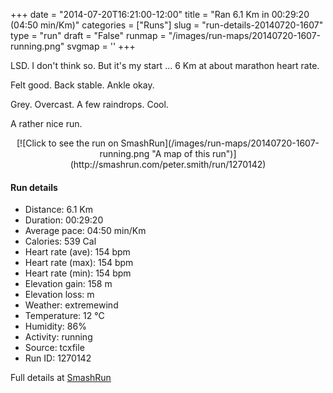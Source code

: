 +++
date = "2014-07-20T16:21:00-12:00"
title = "Ran 6.1 Km in 00:29:20 (04:50 min/Km)"
categories = ["Runs"]
slug = "run-details-20140720-1607"
type = "run"
draft = "False"
runmap = "/images/run-maps/20140720-1607-running.png"
svgmap = '<polyline points="88 44, 92 34, 82 33, 79 32, 61 38, 59 40, 56 41, 53 44, 48 49, 36 58, 35 58, 15 67, 6 69, 0 66, 0 62, 22 48, 45 34, 59 40, 61 38, 81 32, 87 34, 97 35, 100 37, 95 46, 93 45">'
+++

LSD. I don't think so. But it's my start ... 6 Km at about marathon heart rate. 

Felt good. Back stable. Ankle okay. 

Grey. Overcast. A few raindrops. Cool. 

A rather nice run. 



<!--more-->

<center>
[![Click to see the run on SmashRun](/images/run-maps/20140720-1607-running.png "A map of this run")](http://smashrun.com/peter.smith/run/1270142)
</center>

#### Run details

* Distance: 6.1 Km
* Duration: 00:29:20
* Average pace: 04:50 min/Km
* Calories: 539 Cal
* Heart rate (ave): 154 bpm
* Heart rate (max): 154 bpm
* Heart rate (min): 154 bpm
* Elevation gain: 158 m
* Elevation loss:  m
* Weather: extremewind
* Temperature: 12 &deg;C
* Humidity: 86%
* Activity: running
* Source: tcxfile
* Run ID: 1270142

Full details at [SmashRun](http://smashrun.com/peter.smith/run/1270142)